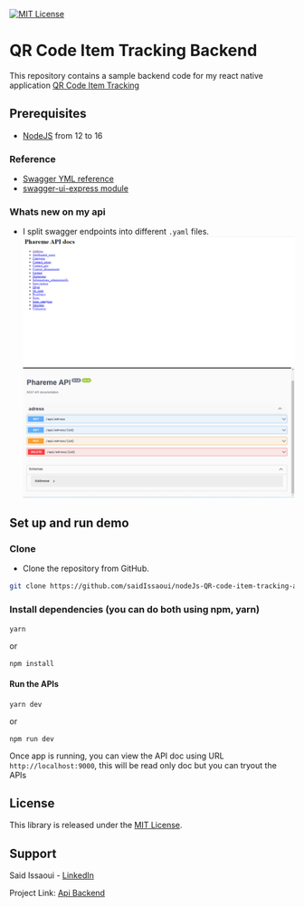 <div id="top"></div>

[![MIT License][license-shield]][license-url]

<!-- PROJECT  -->
# QR Code Item Tracking Backend 

This repository contains a sample backend code for my react native application [QR Code Item Tracking](https://github.com/saidIssaoui/react-native-QR-code-item-tracking)


## Prerequisites

- [NodeJS](https://nodejs.org) from 12 to 16

### Reference
- [Swagger YML reference](https://swagger.io/docs/specification/2-0/basic-structure/)
- [swagger-ui-express module](https://www.npmjs.com/package/swagger-ui-express)

### Whats new on my api
- I split swagger endpoints into different `.yaml` files.
[![Product Name Screen Shot][product-screenshot]]()
[![Product Name Screen Shot 2][product-screenshot-2]]()

## Set up and run demo

### Clone

- Clone the repository from GitHub.

```sh
git clone https://github.com/saidIssaoui/nodeJs-QR-code-item-tracking-api.git
```


### Install dependencies (you can do both using npm, yarn)
```shell
yarn
```
or

```shell
npm install
```

#### Run the APIs
```shell
yarn dev
```
or

```shell
npm run dev
```


Once app is running, you can view the API doc using URL `http://localhost:9000`, this will be read only doc but you can tryout the APIs




## License

This library is released under the [MIT License](LICENSE.txt).

## Support


Said Issaoui - [LinkedIn](https://www.linkedin.com/in/said-issaoui-55095315b/)

Project Link: [Api Backend](https://github.com/saidIssaoui/nodeJs-QR-code-item-tracking-api)

<!-- MARKDOWN LINKS & IMAGES -->
[license-shield]: https://img.shields.io/github/license/saidIssaoui/api_promoted.svg
[license-url]: https://github.com/saidIssaoui/api_promoted/blob/main/LICENSE.txt
[product-screenshot]: images/swaggerList.png?width=450&height=450
[product-screenshot-2]: images/endpoint.png?width=450&height=450